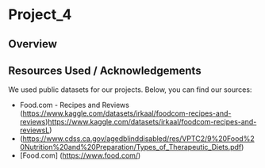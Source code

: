 # Project_4

## Overview

## Resources Used / Acknowledgements
We used public datasets for our projects. Below, you can find our sources: 
- Food.com - Recipes and Reviews (https://www.kaggle.com/datasets/irkaal/foodcom-recipes-and-reviews)https://www.kaggle.com/datasets/irkaal/foodcom-recipes-and-reviewsL)
- (https://www.cdss.ca.gov/agedblinddisabled/res/VPTC2/9%20Food%20Nutrition%20and%20Preparation/Types_of_Therapeutic_Diets.pdf)
- [Food.com] (https://www.food.com/)
